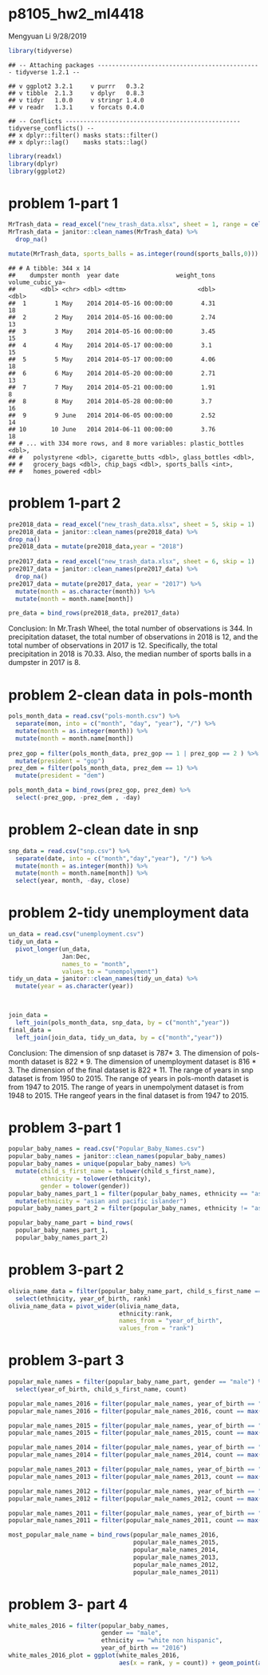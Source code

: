 p8105\_hw2\_ml4418
================
Mengyuan Li
9/28/2019

``` r
library(tidyverse)
```

    ## -- Attaching packages ---------------------------------------------- tidyverse 1.2.1 --

    ## v ggplot2 3.2.1     v purrr   0.3.2
    ## v tibble  2.1.3     v dplyr   0.8.3
    ## v tidyr   1.0.0     v stringr 1.4.0
    ## v readr   1.3.1     v forcats 0.4.0

    ## -- Conflicts ------------------------------------------------- tidyverse_conflicts() --
    ## x dplyr::filter() masks stats::filter()
    ## x dplyr::lag()    masks stats::lag()

``` r
library(readxl)
library(dplyr)
library(ggplot2)
```

# problem 1-part 1

``` r
MrTrash_data = read_excel("new_trash_data.xlsx", sheet = 1, range = cell_cols("A:N"))
MrTrash_data = janitor::clean_names(MrTrash_data) %>%
  drop_na()

mutate(MrTrash_data, sports_balls = as.integer(round(sports_balls,0)))
```

    ## # A tibble: 344 x 14
    ##    dumpster month  year date                weight_tons volume_cubic_ya~
    ##       <dbl> <chr> <dbl> <dttm>                    <dbl>            <dbl>
    ##  1        1 May    2014 2014-05-16 00:00:00        4.31               18
    ##  2        2 May    2014 2014-05-16 00:00:00        2.74               13
    ##  3        3 May    2014 2014-05-16 00:00:00        3.45               15
    ##  4        4 May    2014 2014-05-17 00:00:00        3.1                15
    ##  5        5 May    2014 2014-05-17 00:00:00        4.06               18
    ##  6        6 May    2014 2014-05-20 00:00:00        2.71               13
    ##  7        7 May    2014 2014-05-21 00:00:00        1.91                8
    ##  8        8 May    2014 2014-05-28 00:00:00        3.7                16
    ##  9        9 June   2014 2014-06-05 00:00:00        2.52               14
    ## 10       10 June   2014 2014-06-11 00:00:00        3.76               18
    ## # ... with 334 more rows, and 8 more variables: plastic_bottles <dbl>,
    ## #   polystyrene <dbl>, cigarette_butts <dbl>, glass_bottles <dbl>,
    ## #   grocery_bags <dbl>, chip_bags <dbl>, sports_balls <int>,
    ## #   homes_powered <dbl>

# problem 1-part 2

``` r
pre2018_data = read_excel("new_trash_data.xlsx", sheet = 5, skip = 1)
pre2018_data = janitor::clean_names(pre2018_data) %>%
drop_na()
pre2018_data = mutate(pre2018_data,year = "2018")
  
pre2017_data = read_excel("new_trash_data.xlsx", sheet = 6, skip = 1)
pre2017_data = janitor::clean_names(pre2017_data) %>%
  drop_na()
pre2017_data = mutate(pre2017_data, year = "2017") %>%
  mutate(month = as.character(month)) %>%
  mutate(month = month.name[month])

pre_data = bind_rows(pre2018_data, pre2017_data)
```

Conclusion: In Mr.Trash Wheel, the total number of observations is 344.
In precipitation dataset, the total number of observations in 2018 is
12, and the total number of observations in 2017 is 12. Specifically,
the total precipitation in 2018 is 70.33. Also, the median number of
sports balls in a dumpster in 2017 is 8.

# problem 2-clean data in pols-month

``` r
pols_month_data = read.csv("pols-month.csv") %>%
  separate(mon, into = c("month", "day", "year"), "/") %>%
  mutate(month = as.integer(month)) %>%
  mutate(month = month.name[month])
 
prez_gop = filter(pols_month_data, prez_gop == 1 | prez_gop == 2 ) %>%
  mutate(president = "gop")
prez_dem = filter(pols_month_data, prez_dem == 1) %>%
  mutate(president = "dem")

pols_month_data = bind_rows(prez_gop, prez_dem) %>%
  select(-prez_gop, -prez_dem , -day)
```

# problem 2-clean date in snp

``` r
snp_data = read.csv("snp.csv") %>%
  separate(date, into = c("month","day","year"), "/") %>%
  mutate(month = as.integer(month)) %>%
  mutate(month = month.name[month]) %>%
  select(year, month, -day, close)
```

# problem 2-tidy unemployment data

``` r
un_data = read.csv("unemployment.csv")
tidy_un_data = 
  pivot_longer(un_data,
               Jan:Dec,
               names_to = "month",
               values_to = "unempolyment") 
tidy_un_data = janitor::clean_names(tidy_un_data) %>%
  mutate(year = as.character(year))
  


join_data = 
  left_join(pols_month_data, snp_data, by = c("month","year"))
final_data = 
  left_join(join_data, tidy_un_data, by = c("month","year"))
```

Conclusion: The dimension of snp dataset is 787\* 3. The dimension of
pols-month dataset is 822 \* 9. The dimension of unemployment dataset is
816 \* 3. The dimension of the final dataset is 822 \* 11. The range of
years in snp dataset is from 1950 to 2015. The range of years in
pols-month dataset is from 1947 to 2015. The range of years in
unempolyment dataset is from 1948 to 2015. THe rangeof years in the
final dataset is from 1947 to 2015.

# problem 3-part 1

``` r
popular_baby_names = read.csv("Popular_Baby_Names.csv")
popular_baby_names = janitor::clean_names(popular_baby_names)
popular_baby_names = unique(popular_baby_names) %>%
  mutate(child_s_first_name = tolower(child_s_first_name),
         ethnicity = tolower(ethnicity),
         gender = tolower(gender))
popular_baby_names_part_1 = filter(popular_baby_names, ethnicity == "asian and paci") %>%
  mutate(ethnicity = "asian and pacific islander")
popular_baby_names_part_2 = filter(popular_baby_names, ethnicity != "asian and paci")

popular_baby_name_part = bind_rows(
  popular_baby_names_part_1, 
  popular_baby_names_part_2)
```

# problem 3-part 2

``` r
olivia_name_data = filter(popular_baby_name_part, child_s_first_name == "Olivia") %>%
  select(ethnicity, year_of_birth, rank)
olivia_name_data = pivot_wider(olivia_name_data, 
                               ethnicity:rank, 
                               names_from = "year_of_birth",
                               values_from = "rank")
```

# problem 3-part 3

``` r
popular_male_names = filter(popular_baby_name_part, gender == "male") %>%
  select(year_of_birth, child_s_first_name, count)

popular_male_names_2016 = filter(popular_male_names, year_of_birth == "2016") 
popular_male_names_2016 = filter(popular_male_names_2016, count == max(count))

popular_male_names_2015 = filter(popular_male_names, year_of_birth == "2015")
popular_male_names_2015 = filter(popular_male_names_2015, count == max(count))

popular_male_names_2014 = filter(popular_male_names, year_of_birth == "2014")
popular_male_names_2014 = filter(popular_male_names_2014, count == max(count))

popular_male_names_2013 = filter(popular_male_names, year_of_birth == "2013")
popular_male_names_2013 = filter(popular_male_names_2013, count == max(count))

popular_male_names_2012 = filter(popular_male_names, year_of_birth == "2012")
popular_male_names_2012 = filter(popular_male_names_2012, count == max(count))

popular_male_names_2011 = filter(popular_male_names, year_of_birth == "2011")
popular_male_names_2011 = filter(popular_male_names_2011, count == max(count))

most_popular_male_name = bind_rows(popular_male_names_2016,
                                   popular_male_names_2015,
                                   popular_male_names_2014,
                                   popular_male_names_2013,
                                   popular_male_names_2012,
                                   popular_male_names_2011)
```

# problem 3- part 4

``` r
white_males_2016 = filter(popular_baby_names, 
                          gender == "male",
                          ethnicity == "white non hispanic",
                          year_of_birth == "2016")
white_males_2016_plot = ggplot(white_males_2016,
                               aes(x = rank, y = count)) + geom_point(aes(color = "lightpink"))
```
